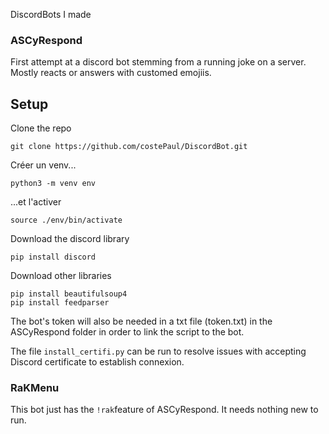 DiscordBots I made

### ASCyRespond

First attempt at a discord bot stemming from a running joke on a server.
Mostly reacts or answers with customed emojiis.

## Setup

Clone the repo

```
git clone https://github.com/costePaul/DiscordBot.git
```

Créer un venv...
```
python3 -m venv env
```
...et l'activer
```
source ./env/bin/activate
```
Download the discord library
```
pip install discord
```
Download other libraries
```
pip install beautifulsoup4
pip install feedparser
```
The bot's token will also be needed in a txt file (token.txt) in the ASCyRespond folder in order to link the script to the bot.

The file `install_certifi.py` can be run to resolve issues with accepting Discord certificate to establish connexion.

### RaKMenu

This bot just has the ```!rak```feature of ASCyRespond. It needs nothing new to run.